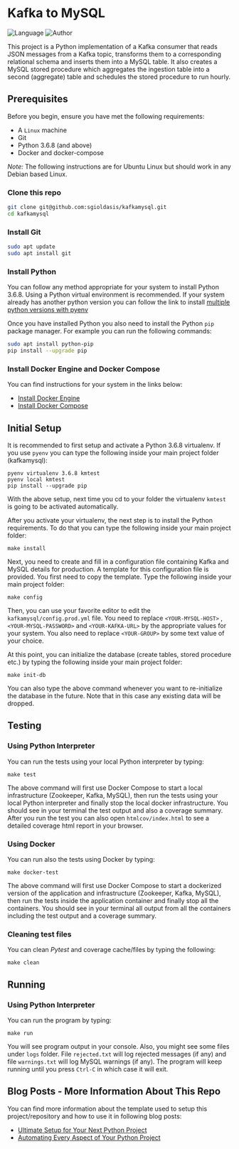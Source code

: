 # Kafka to MySQL
![Language](https://img.shields.io/badge/python-v3.6.8-blue)
![Author](https://img.shields.io/badge/Made%20By-Savas%20Gioldasis-blue)

This project is a Python implementation of a Kafka consumer that reads JSON messages from a Kafka topic, transforms them to a corresponding relational schema and inserts them into a MySQL table. It also creates a MySQL stored procedure which aggregates the ingestion table into a second (aggregate) table and schedules the stored procedure to run hourly.

## Prerequisites

Before you begin, ensure you have met the following requirements:
<!--- These are just example requirements. Add, duplicate or remove as required --->
* A `Linux` machine
* Git
* Python 3.6.8 (and above)
* Docker and docker-compose

*Note:* The following instructions are for Ubuntu Linux but should work in any Debian based Linux.

### Clone this repo

```bash
git clone git@github.com:sgioldasis/kafkamysql.git
cd kafkamysql
```

### Install Git

```bash
sudo apt update
sudo apt install git
```

### Install Python

You can follow any method appropriate for your system to install Python 3.6.8. Using a Python virtual environment is recommended. If your system already has another python version you can follow the link to install
[multiple python versions with pyenv](https://realpython.com/intro-to-pyenv/)

Once you have installed Python you also need to install the Python `pip` package manager. For example you can run the following commands:

```bash
sudo apt install python-pip
pip install --upgrade pip
```

### Install Docker Engine and Docker Compose

You can find instructions for your system in the links below:

- [Install Docker Engine](https://docs.docker.com/install/)
- [Install Docker Compose](https://docs.docker.com/compose/install/)

## Initial Setup
It is recommended to first setup and activate a Python 3.6.8 virtualenv. If you use `pyenv` you can type the following inside your main project folder (kafkamysql):

```shell
pyenv virtualenv 3.6.8 kmtest
pyenv local kmtest
pip install --upgrade pip
```

With the above setup, next time you cd to your folder the virtualenv `kmtest` is going to be activated automatically.

After you activate your virtualenv, the next step is to install the Python requirements. To do that you can type the following inside your main project folder:

```shell
make install
```

Next, you need to create and fill in a configuration file containing Kafka and MySQL details for production. A template for this configuration file is provided. You first need to copy the template. Type the following inside your main project folder:

```shell
make config
```

Then, you can use your favorite editor to edit the `kafkamysql/config.prod.yml` file. You need to replace `<YOUR-MYSQL-HOST>` , `<YOUR-MYSQL-PASSWORD>` and `<YOUR-KAFKA-URL>` by the appropriate values for your system. You also need to replace `<YOUR-GROUP>` by some text value of your choice.

At this point, you can initialize the database (create tables, stored procedure etc.) by typing the following inside your main project folder:

```shell
make init-db
```

You can also type the above command whenever you want to re-initialize the database in the future. Note that in this case any existing data will be dropped.

## Testing

### Using Python Interpreter

You can run the tests using your local Python interpreter by typing:

```shell
make test
```

The above command will first use Docker Compose to start a local infrastructure (Zookeeper, Kafka, MySQL), then run the tests using your local Python interpreter and finally stop the local docker infrastructure. You should see in your terminal the test output and also a coverage summary. After you run the test you can also open `htmlcov/index.html` to see a detailed coverage html report in your browser.

### Using Docker

You can run also the tests using Docker by typing:

```shell
make docker-test
```

The above command will first use Docker Compose to start a dockerized version of the application and infrastructure (Zookeeper, Kafka, MySQL), then run the tests inside the application container and finally stop all the containers. You should see in your terminal all output from all the containers including the test output and a coverage summary.

### Cleaning test files

You can clean _Pytest_ and coverage cache/files by typing the following:

```shell
make clean
```

## Running

### Using Python Interpreter

You can run the program by typing:

```shell
make run
```

You will see program output in your console. Also, you might see some files under `logs` folder. File `rejected.txt` will log rejected messages (if any) and file `warnings.txt` will log MySQL warnings (if any). The program will keep running until you press `Ctrl-C` in which case it will exit.


## Blog Posts - More Information About This Repo

You can find more information about the template used to setup this project/repository and how to use it in following blog posts:

- [Ultimate Setup for Your Next Python Project](https://towardsdatascience.com/ultimate-setup-for-your-next-python-project-179bda8a7c2c)
- [Automating Every Aspect of Your Python Project](https://towardsdatascience.com/automating-every-aspect-of-your-python-project-6517336af9da)
